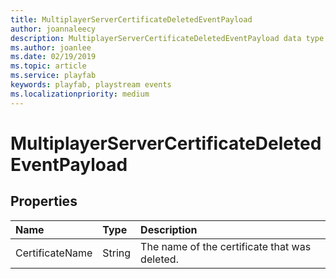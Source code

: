 ```yaml
---
title: MultiplayerServerCertificateDeletedEventPayload
author: joannaleecy
description: MultiplayerServerCertificateDeletedEventPayload data type.
ms.author: joanlee
ms.date: 02/19/2019
ms.topic: article
ms.service: playfab
keywords: playfab, playstream events
ms.localizationpriority: medium
---
```


# MultiplayerServerCertificateDeletedEventPayload

## Properties

|Name|Type|Description|
| :--------------------|:-------------------|:----------------------|
|CertificateName|String|The name of the certificate that was deleted.|
